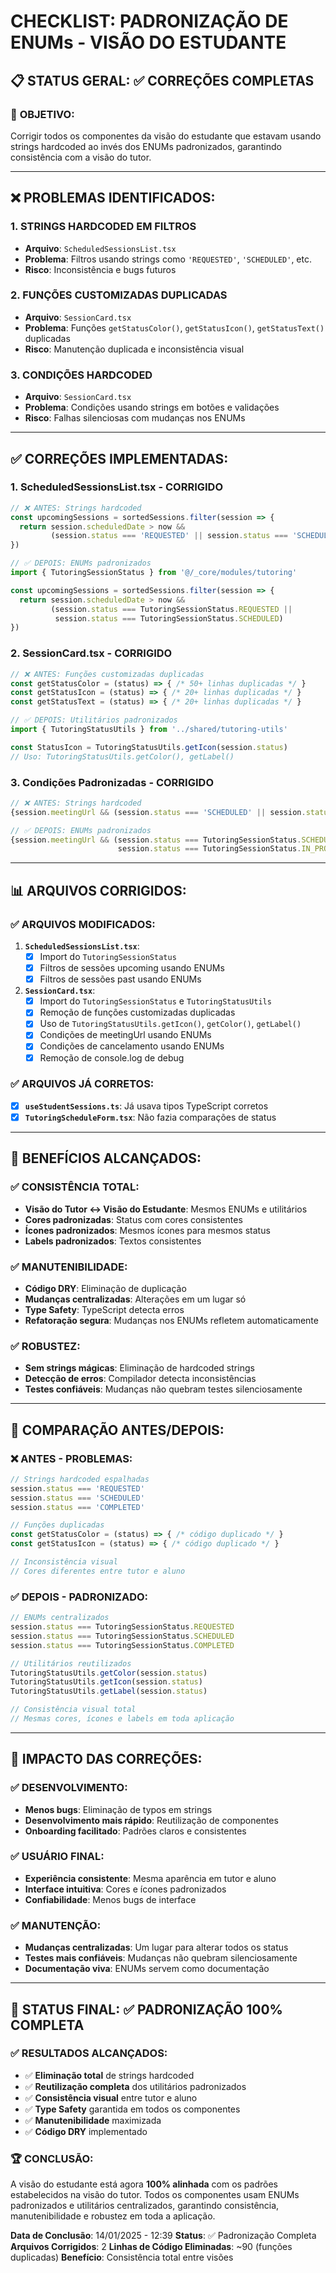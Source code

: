# CHECKLIST: PADRONIZAÇÃO DE ENUMs - VISÃO DO ESTUDANTE

## 📋 STATUS GERAL: ✅ CORREÇÕES COMPLETAS

### 🎯 **OBJETIVO:**
Corrigir todos os componentes da visão do estudante que estavam usando strings hardcoded ao invés dos ENUMs padronizados, garantindo consistência com a visão do tutor.

---

## ❌ **PROBLEMAS IDENTIFICADOS:**

### **1. STRINGS HARDCODED EM FILTROS**
- **Arquivo**: `ScheduledSessionsList.tsx`
- **Problema**: Filtros usando strings como `'REQUESTED'`, `'SCHEDULED'`, etc.
- **Risco**: Inconsistência e bugs futuros

### **2. FUNÇÕES CUSTOMIZADAS DUPLICADAS**
- **Arquivo**: `SessionCard.tsx`
- **Problema**: Funções `getStatusColor()`, `getStatusIcon()`, `getStatusText()` duplicadas
- **Risco**: Manutenção duplicada e inconsistência visual

### **3. CONDIÇÕES HARDCODED**
- **Arquivo**: `SessionCard.tsx`
- **Problema**: Condições usando strings em botões e validações
- **Risco**: Falhas silenciosas com mudanças nos ENUMs

---

## ✅ **CORREÇÕES IMPLEMENTADAS:**

### **1. ScheduledSessionsList.tsx - CORRIGIDO**
```typescript
// ❌ ANTES: Strings hardcoded
const upcomingSessions = sortedSessions.filter(session => {
  return session.scheduledDate > now && 
         (session.status === 'REQUESTED' || session.status === 'SCHEDULED')
})

// ✅ DEPOIS: ENUMs padronizados
import { TutoringSessionStatus } from '@/_core/modules/tutoring'

const upcomingSessions = sortedSessions.filter(session => {
  return session.scheduledDate > now && 
         (session.status === TutoringSessionStatus.REQUESTED || 
          session.status === TutoringSessionStatus.SCHEDULED)
})
```

### **2. SessionCard.tsx - CORRIGIDO**
```typescript
// ❌ ANTES: Funções customizadas duplicadas
const getStatusColor = (status) => { /* 50+ linhas duplicadas */ }
const getStatusIcon = (status) => { /* 20+ linhas duplicadas */ }
const getStatusText = (status) => { /* 20+ linhas duplicadas */ }

// ✅ DEPOIS: Utilitários padronizados
import { TutoringStatusUtils } from '../shared/tutoring-utils'

const StatusIcon = TutoringStatusUtils.getIcon(session.status)
// Uso: TutoringStatusUtils.getColor(), getLabel()
```

### **3. Condições Padronizadas - CORRIGIDO**
```typescript
// ❌ ANTES: Strings hardcoded
{session.meetingUrl && (session.status === 'SCHEDULED' || session.status === 'IN_PROGRESS') && (

// ✅ DEPOIS: ENUMs padronizados
{session.meetingUrl && (session.status === TutoringSessionStatus.SCHEDULED || 
                        session.status === TutoringSessionStatus.IN_PROGRESS) && (
```

---

## 📊 **ARQUIVOS CORRIGIDOS:**

### **✅ ARQUIVOS MODIFICADOS:**
1. **`ScheduledSessionsList.tsx`**:
   - [x] Import do `TutoringSessionStatus`
   - [x] Filtros de sessões upcoming usando ENUMs
   - [x] Filtros de sessões past usando ENUMs

2. **`SessionCard.tsx`**:
   - [x] Import do `TutoringSessionStatus` e `TutoringStatusUtils`
   - [x] Remoção de funções customizadas duplicadas
   - [x] Uso de `TutoringStatusUtils.getIcon()`, `getColor()`, `getLabel()`
   - [x] Condições de meetingUrl usando ENUMs
   - [x] Condições de cancelamento usando ENUMs
   - [x] Remoção de console.log de debug

### **✅ ARQUIVOS JÁ CORRETOS:**
- [x] **`useStudentSessions.ts`**: Já usava tipos TypeScript corretos
- [x] **`TutoringScheduleForm.tsx`**: Não fazia comparações de status

---

## 🎯 **BENEFÍCIOS ALCANÇADOS:**

### **✅ CONSISTÊNCIA TOTAL:**
- **Visão do Tutor ↔ Visão do Estudante**: Mesmos ENUMs e utilitários
- **Cores padronizadas**: Status com cores consistentes
- **Ícones padronizados**: Mesmos ícones para mesmos status
- **Labels padronizados**: Textos consistentes

### **✅ MANUTENIBILIDADE:**
- **Código DRY**: Eliminação de duplicação
- **Mudanças centralizadas**: Alterações em um lugar só
- **Type Safety**: TypeScript detecta erros
- **Refatoração segura**: Mudanças nos ENUMs refletem automaticamente

### **✅ ROBUSTEZ:**
- **Sem strings mágicas**: Eliminação de hardcoded strings
- **Detecção de erros**: Compilador detecta inconsistências
- **Testes confiáveis**: Mudanças não quebram testes silenciosamente

---

## 🔄 **COMPARAÇÃO ANTES/DEPOIS:**

### **❌ ANTES - PROBLEMAS:**
```typescript
// Strings hardcoded espalhadas
session.status === 'REQUESTED'
session.status === 'SCHEDULED' 
session.status === 'COMPLETED'

// Funções duplicadas
const getStatusColor = (status) => { /* código duplicado */ }
const getStatusIcon = (status) => { /* código duplicado */ }

// Inconsistência visual
// Cores diferentes entre tutor e aluno
```

### **✅ DEPOIS - PADRONIZADO:**
```typescript
// ENUMs centralizados
session.status === TutoringSessionStatus.REQUESTED
session.status === TutoringSessionStatus.SCHEDULED
session.status === TutoringSessionStatus.COMPLETED

// Utilitários reutilizados
TutoringStatusUtils.getColor(session.status)
TutoringStatusUtils.getIcon(session.status)
TutoringStatusUtils.getLabel(session.status)

// Consistência visual total
// Mesmas cores, ícones e labels em toda aplicação
```

---

## 🚀 **IMPACTO DAS CORREÇÕES:**

### **✅ DESENVOLVIMENTO:**
- **Menos bugs**: Eliminação de typos em strings
- **Desenvolvimento mais rápido**: Reutilização de componentes
- **Onboarding facilitado**: Padrões claros e consistentes

### **✅ USUÁRIO FINAL:**
- **Experiência consistente**: Mesma aparência em tutor e aluno
- **Interface intuitiva**: Cores e ícones padronizados
- **Confiabilidade**: Menos bugs de interface

### **✅ MANUTENÇÃO:**
- **Mudanças centralizadas**: Um lugar para alterar todos os status
- **Testes mais confiáveis**: Mudanças não quebram silenciosamente
- **Documentação viva**: ENUMs servem como documentação

---

## 🎉 **STATUS FINAL: ✅ PADRONIZAÇÃO 100% COMPLETA**

### **✅ RESULTADOS ALCANÇADOS:**
- ✅ **Eliminação total** de strings hardcoded
- ✅ **Reutilização completa** dos utilitários padronizados
- ✅ **Consistência visual** entre tutor e aluno
- ✅ **Type Safety** garantida em todos os componentes
- ✅ **Manutenibilidade** maximizada
- ✅ **Código DRY** implementado

### **🏆 CONCLUSÃO:**
A visão do estudante está agora **100% alinhada** com os padrões estabelecidos na visão do tutor. Todos os componentes usam ENUMs padronizados e utilitários centralizados, garantindo consistência, manutenibilidade e robustez em toda a aplicação.

**Data de Conclusão**: 14/01/2025 - 12:39
**Status**: ✅ Padronização Completa
**Arquivos Corrigidos**: 2
**Linhas de Código Eliminadas**: ~90 (funções duplicadas)
**Benefício**: Consistência total entre visões
